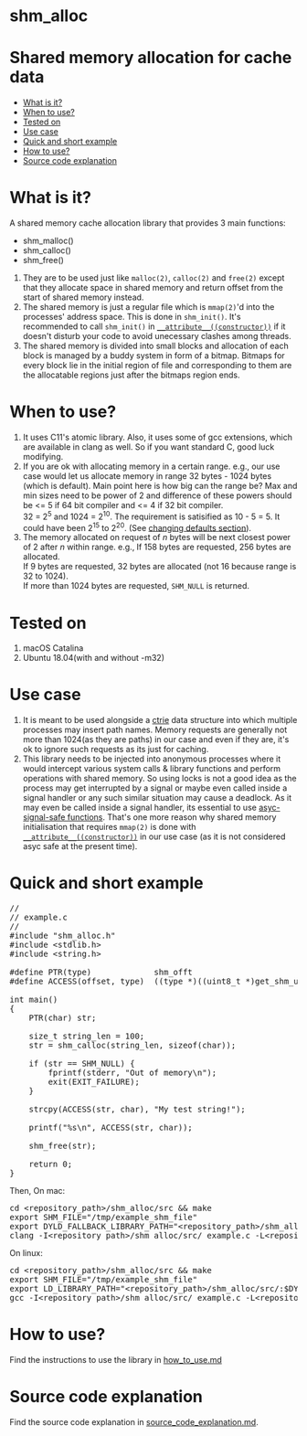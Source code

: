 # shm_alloc

<h1>Shared memory allocation for cache data</h1>

<ul>
	<li><a href="#what-is-it">What is it?</a></li>
	<li><a href="#when-to-use">When to use?</a></li>
	<li><a href="#tested-on">Tested on</a></li>
	<li><a href="#use-case">Use case</a></li>
	<li><a href="#quick-and-short-example">Quick and short example</a></li>
	<li><a href="#how-to-use">How to use?</a></li>
	<li><a href="#source-code-explanation">Source code explanation</a></li>
</ul>

# What is it?

A shared memory cache allocation library that provides 3 main functions:

<ul>
	<li>
		shm_malloc()
	</li>
	<li>
		shm_calloc()
	</li>
	<li>
		shm_free()
	</li>
</ul>


<ol>
    <li>
        They are to be used just like <code>malloc(2)</code>, <code>calloc(2)</code> and <code>free(2)</code> except that they 
        allocate space in shared memory and return offset from the start of shared memory instead.
    </li>
    <li>
        The shared memory is just a regular file which is <code>mmap(2)</code>'d into the processes' address space. This is done in <code>shm_init()</code>. It's recommended to call <code>shm_init()</code> in
        <a href="https://gcc.gnu.org/onlinedocs/gcc-4.7.0/gcc/Function-Attributes.html"><code>__attribute__((constructor))</code></a> if it doesn't disturb your code to avoid unecessary clashes among threads.
    </li>
    <li>
        The shared memory is divided into small blocks and allocation of each block is managed by a buddy system in form of 
        a bitmap. Bitmaps for every block lie in the initial region of file and corresponding to them are the allocatable 
        regions just after the bitmaps region ends.
    </li>
</ol>

# When to use?

<ol>
    <li>
        It uses C11's atomic library. Also, it uses some of gcc extensions, which are available in clang as well.
		So if you want standard C, good luck modifying.
    </li>
	<li>
		If you are ok with allocating memory in a certain range. e.g., our use case would let us allocate memory
		in range 32 bytes - 1024 bytes (which is default). Main point here is how big can the range be?
		Max and min sizes need to be power of 2 and difference of these powers should be <= 5 if 64 bit compiler and
		<= 4 if 32 bit compiler.<br>
		32 = 2<sup>5</sup> and 1024 = 2<sup>10</sup>. The requirement is satisified as 10 - 5 = 5. It could have been
		2<sup>15</sup> to 2<sup>20</sup>. (See <a href="https://github.com/MihirLuthra/shm_alloc/blob/master/docs/how_to_use.md#changing-default-settings">changing defaults section</a>). <br>
	</li>
	<li>
		The memory allocated on request of <em>n</em> bytes will be next closest power of 2 after <em>n</em> within range.
		e.g., If 158 bytes are requested, 256 bytes are allocated.<br>
		If 9 bytes are requested, 32 bytes are allocated (not 16 because range is 32 to 1024).<br>
		If more than 1024 bytes are requested, <code>SHM_NULL</code> is returned.
	</li>
</ol>

# Tested on

<ol>
	<li>macOS Catalina</li>
	<li>Ubuntu 18.04(with and without -m32)</li>
</ol>

# Use case

<ol>
    <li>
        It is meant to be used alongside a <a href="https://en.wikipedia.org/wiki/Ctrie">ctrie</a> data structure into which 
        multiple processes may insert path names. Memory requests are generally not more than 1024(as they are paths) in our case and even if they are, 
        it's ok to ignore such requests as its just for caching.
    </li>
    <li>
        This library needs to be injected into anonymous processes where it would intercept various system calls & library 
        functions and perform operations with shared memory. So using locks is not a good idea as the process may get 
        interrupted by a signal or maybe even called inside a signal handler or any such similar situation may cause a 
        deadlock. As it may even be called inside a signal handler, its essential to use 
        <a href="http://man7.org/linux/man-pages/man7/signal-safety.7.html">asyc-signal-safe functions</a>. That's one more
        reason why shared memory initialisation that requires <code>mmap(2)</code> is done with <a href="https://gcc.gnu.org/onlinedocs/gcc-4.7.0/gcc/Function-Attributes.html"><code>__attribute__((constructor))</code></a> in our use case
        (as it is not considered asyc safe at the present time).
    </li>
</ol>

# Quick and short example

<pre>
//
// example.c
//
#include "shm_alloc.h"
#include &ltstdlib.h&gt
#include &ltstring.h&gt

#define PTR(type)             shm_offt
#define ACCESS(offset, type)  ((type *)((uint8_t *)get_shm_user_base() + (offset)))

int main()
{
	PTR(char) str;<br>
	size_t string_len = 100;
	str = shm_calloc(string_len, sizeof(char));<br>
	if (str == SHM_NULL) {
		fprintf(stderr, "Out of memory\n");
		exit(EXIT_FAILURE);
	}<br>
	strcpy(ACCESS(str, char), "My test string!");<br>
	printf("%s\n", ACCESS(str, char));<br>
	shm_free(str);<br>
	return 0;
}
</pre>

Then,
On mac:
<pre>
cd &ltrepository_path&gt/shm_alloc/src && make
export SHM_FILE="/tmp/example_shm_file"
export DYLD_FALLBACK_LIBRARY_PATH="&ltrepository_path&gt/shm_alloc/src/:$DYLD_FALLBACK_LIBRARY_PATH"
clang -I&ltrepository_path&gt/shm_alloc/src/ example.c -L&ltrepository_path&gt/shm_alloc/src/ -lshm_alloc
</pre>

On linux:
<pre>
cd &ltrepository_path&gt/shm_alloc/src && make
export SHM_FILE="/tmp/example_shm_file"
export LD_LIBRARY_PATH="&ltrepository_path&gt/shm_alloc/src/:$DYLD_FALLBACK_LIBRARY_PATH"
gcc -I&ltrepository_path&gt/shm_alloc/src/ example.c -L&ltrepository_path&gt/shm_alloc/src/ -lshm_alloc
</pre>


# How to use?

Find the instructions to use the library in 
<a href="docs/how_to_use.md">how_to_use.md<a>

# Source code explanation

Find the source code explanation in 
<a href="docs/source_code_explanation.md">source_code_explanation.md</a>.
